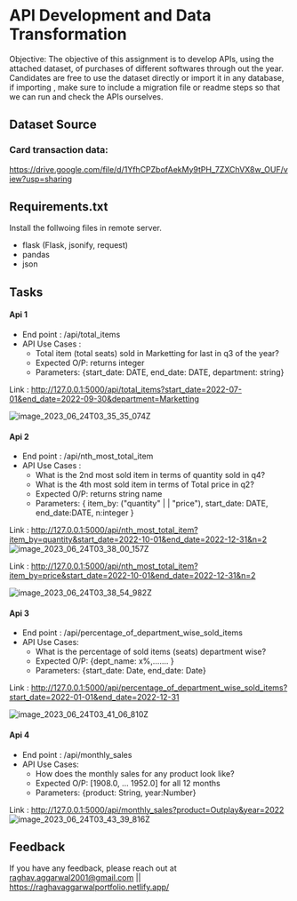 # API Development and Data Transformation

Objective: The objective of this assignment is to develop APIs, using the attached dataset, of
purchases of different softwares through out the year. Candidates are free to use the dataset
directly or import it in any database, if importing , make sure to include a migration file or
readme steps so that we can run and check the APIs ourselves.


## Dataset Source

### Card transaction data: 
https://drive.google.com/file/d/1YfhCPZbofAekMy9tPH_7ZXChVX8w_OUF/view?usp=sharing


## Requirements.txt

Install the follwoing files in remote server.
- flask (Flask, jsonify, request)
- pandas
- json
## Tasks

#### Api 1
 - End point : /api/total_items 
 - API Use Cases :
   - Total item (total seats) sold in Marketting for last in q3 of the year?
   - Expected O/P: returns integer
   - Parameters: {start_date: DATE, end_date: DATE, department: string}

Link : http://127.0.0.1:5000/api/total_items?start_date=2022-07-01&end_date=2022-09-30&department=Marketting

![image_2023_06_24T03_35_35_074Z](https://github.com/RaghavAggarwal1040/API-Development-Data-Transformation/assets/66468678/9e873b3e-ae0e-4f46-80c2-fc947849cfae)



#### Api 2
 - End point : /api/nth_most_total_item 
 - API Use Cases :
   -  What is the 2nd most sold item in terms of quantity sold in q4?
   -  What is the 4th most sold item in terms of Total price in q2?
   - Expected O/P: returns string name
   - Parameters: { item_by: ("quantity" | | "price"), start_date: DATE, end_date:DATE, n:integer }

Link : http://127.0.0.1:5000/api/nth_most_total_item?item_by=quantity&start_date=2022-10-01&end_date=2022-12-31&n=2
![image_2023_06_24T03_38_00_157Z](https://github.com/RaghavAggarwal1040/API-Development-Data-Transformation/assets/66468678/948a33d6-8c20-4660-8282-80a02f1cd2ed)

Link : http://127.0.0.1:5000/api/nth_most_total_item?item_by=price&start_date=2022-10-01&end_date=2022-12-31&n=2

![image_2023_06_24T03_38_54_982Z](https://github.com/RaghavAggarwal1040/API-Development-Data-Transformation/assets/66468678/b6b4bcd0-6381-4a67-accc-6c68e1f24ef2)



#### Api 3
  - End point : /api/percentage_of_department_wise_sold_items
  - API Use Cases:
    - What is the percentage of sold items (seats) department wise?
    - Expected O/P: {dept_name: x%,……. }
    - Parameters: {start_date: Date, end_date: Date}

Link : http://127.0.0.1:5000/api/percentage_of_department_wise_sold_items?start_date=2022-01-01&end_date=2022-12-31

![image_2023_06_24T03_41_06_810Z](https://github.com/RaghavAggarwal1040/API-Development-Data-Transformation/assets/66468678/02a5d5a3-7779-4a59-98c2-7ccfb3748623)



#### Api 4

  - End point : /api/monthly_sales
  - API Use Cases:
      - How does the monthly sales for any product look like?
      - Expected O/P: [1908.0, … 1952.0] for all 12 months
      - Parameters: {product: String, year:Number}

Link :  http://127.0.0.1:5000/api/monthly_sales?product=Outplay&year=2022
![image_2023_06_24T03_43_39_816Z](https://github.com/RaghavAggarwal1040/API-Development-Data-Transformation/assets/66468678/a59c36b8-6335-4eac-b75c-284df37ed17a)


## Feedback

If you have any feedback, please reach out at raghav.aggarwal2001@gmail.com || https://raghavaggarwalportfolio.netlify.app/


